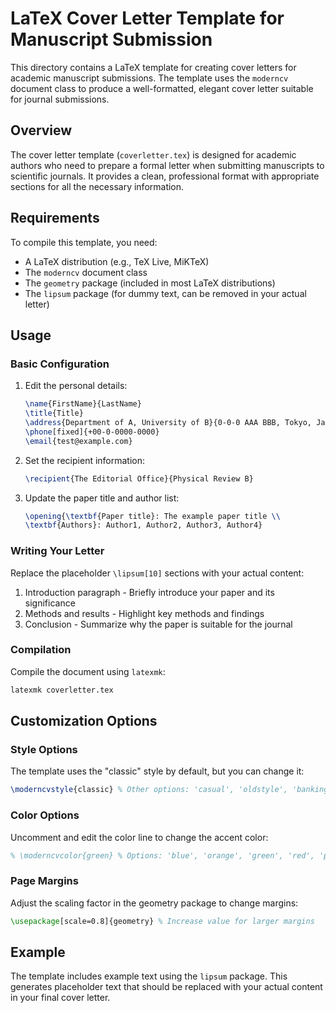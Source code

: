 # LaTeX Cover Letter Template for Manuscript Submission

This directory contains a LaTeX template for creating cover letters for academic manuscript submissions. The template uses the `moderncv` document class to produce a well-formatted, elegant cover letter suitable for journal submissions.

## Overview

The cover letter template (`coverletter.tex`) is designed for academic authors who need to prepare a formal letter when submitting manuscripts to scientific journals. It provides a clean, professional format with appropriate sections for all the necessary information.

## Requirements

To compile this template, you need:

- A LaTeX distribution (e.g., TeX Live, MiKTeX)
- The `moderncv` document class
- The `geometry` package (included in most LaTeX distributions)
- The `lipsum` package (for dummy text, can be removed in your actual letter)

## Usage

### Basic Configuration

1. Edit the personal details:
   ```latex
   \name{FirstName}{LastName}
   \title{Title}
   \address{Department of A, University of B}{0-0-0 AAA BBB, Tokyo, Japan.}
   \phone[fixed]{+00-0-0000-0000}
   \email{test@example.com}
   ```

2. Set the recipient information:
   ```latex
   \recipient{The Editorial Office}{Physical Review B}
   ```

3. Update the paper title and author list:
   ```latex
   \opening{\textbf{Paper title}: The example paper title \\
   \textbf{Authors}: Author1, Author2, Author3, Author4}
   ```

### Writing Your Letter

Replace the placeholder `\lipsum[10]` sections with your actual content:

1. Introduction paragraph - Briefly introduce your paper and its significance
2. Methods and results - Highlight key methods and findings
3. Conclusion - Summarize why the paper is suitable for the journal

### Compilation

Compile the document using `latexmk`:

```bash
latexmk coverletter.tex
```

## Customization Options

### Style Options

The template uses the "classic" style by default, but you can change it:

```latex
\moderncvstyle{classic} % Other options: 'casual', 'oldstyle', 'banking'
```

### Color Options

Uncomment and edit the color line to change the accent color:

```latex
% \moderncvcolor{green} % Options: 'blue', 'orange', 'green', 'red', 'purple', 'grey', 'black'
```

### Page Margins

Adjust the scaling factor in the geometry package to change margins:

```latex
\usepackage[scale=0.8]{geometry} % Increase value for larger margins
```

## Example

The template includes example text using the `lipsum` package. This generates placeholder text that should be replaced with your actual content in your final cover letter.

